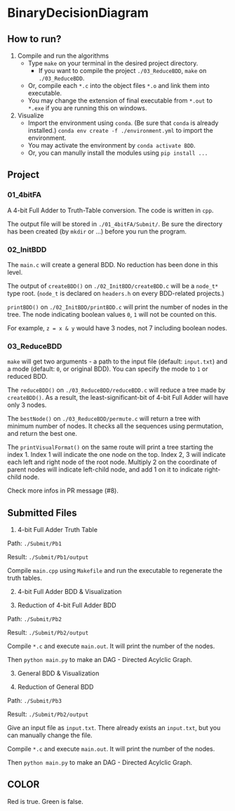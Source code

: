 # BinaryDecisionDiagram

## How to run?
1. Compile and run the algorithms
    - Type `make` on your terminal in the desired project directory.
        - If you want to compile the project `./03_ReduceBDD`, `make` on `./03_ReduceBDD`.
    - Or, compile each `*.c` into the object files `*.o` and link them into executable.
    - You may change the extension of final executable from `*.out` to `*.exe` if you are running this on windows.
2. Visualize
    - Import the environment using `conda`. (Be sure that `conda` is already installed.) `conda env create -f ./environment.yml` to import the environment.
    - You may activate the environment by `conda activate BDD`.
    - Or, you can manully install the modules using `pip install ...`



## Project
### 01_4bitFA
A 4-bit Full Adder to Truth-Table conversion. The code is written in `cpp`.

The output file will be stored in `./01_4bitFA/Submit/`. Be sure the directory has been created (by `mkdir` or ...) before you run the program.

### 02_InitBDD
The `main.c` will create a general BDD. No reduction has been done in this level.

The output of `createBDD()` on `./02_InitBDD/createBDD.c` will be a `node_t*` type root. (`node_t` is declared on `headers.h` on every BDD-related projects.)

`printBDD()` on `./02_InitBDD/printBDD.c` will print the number of nodes in the tree. The node indicating boolean values `0`, `1` will not be counted on this.

For example, `z = x & y` would have 3 nodes, not 7 including boolean nodes.

### 03_ReduceBDD
`make` will get two arguments - a path to the input file (default: `input.txt`) and a mode (default: `0`, or original BDD). You can specify the mode to `1` or reduced BDD.

The `reduceBDD()` on `./03_ReduceBDD/reduceBDD.c` will reduce a tree made by `createBDD()`. As a result, the least-significant-bit of 4-bit Full Adder will have only 3 nodes.

The `bestNode()` on `./03_ReduceBDD/permute.c` will return a tree with minimum number of nodes. It checks all the sequences using permutation, and return the best one.

The `printVisualFormat()` on the same route will print a tree starting the index 1. Index 1 will indicate the one node on the top. Index 2, 3 will indicate each left and right node of the root node. Multiply 2 on the coordinate of parent nodes will indicate left-child node, and add 1 on it to indicate right-child node.

Check more infos in PR message (#8).


## Submitted Files
1. 4-bit Full Adder Truth Table

Path: `./Submit/Pb1`

Result: `./Submit/Pb1/output`

Compile `main.cpp` using `Makefile` and run the executable to regenerate the truth tables.

2. 4-bit Full Adder BDD & Visualization

4. Reduction of 4-bit Full Adder BDD

Path: `./Submit/Pb2`

Result: `./Submit/Pb2/output`

Compile `*.c` and execute `main.out`. It will print the number of the nodes.

Then `python main.py` to make an DAG - Directed Acylclic Graph.


3. General BDD & Visualization

5. Reduction of General BDD

Path: `./Submit/Pb3`

Result: `./Submit/Pb2/output`

Give an input file as `input.txt`. There already exists an `input.txt`, but you can manually change the file.

Compile `*.c` and execute `main.out`. It will print the number of the nodes.

Then `python main.py` to make an DAG - Directed Acylclic Graph.

## COLOR

Red is true. Green is false.